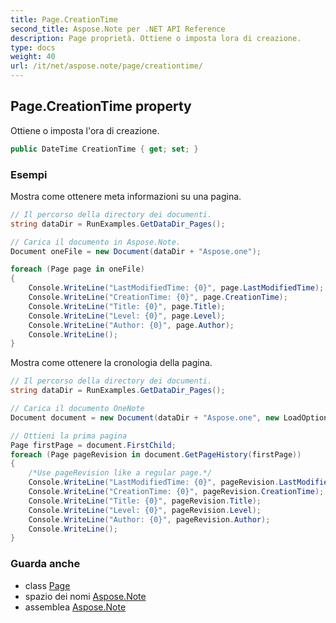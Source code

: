 ```yaml
---
title: Page.CreationTime
second_title: Aspose.Note per .NET API Reference
description: Page proprietà. Ottiene o imposta lora di creazione.
type: docs
weight: 40
url: /it/net/aspose.note/page/creationtime/
---
```

## Page.CreationTime property

Ottiene o imposta l'ora di creazione.

```csharp
public DateTime CreationTime { get; set; }
```

### Esempi

Mostra come ottenere meta informazioni su una pagina.

```csharp
// Il percorso della directory dei documenti.
string dataDir = RunExamples.GetDataDir_Pages();

// Carica il documento in Aspose.Note.
Document oneFile = new Document(dataDir + "Aspose.one");

foreach (Page page in oneFile)
{
    Console.WriteLine("LastModifiedTime: {0}", page.LastModifiedTime);
    Console.WriteLine("CreationTime: {0}", page.CreationTime);
    Console.WriteLine("Title: {0}", page.Title);
    Console.WriteLine("Level: {0}", page.Level);
    Console.WriteLine("Author: {0}", page.Author);
    Console.WriteLine();
}
```

Mostra come ottenere la cronologia della pagina.

```csharp
// Il percorso della directory dei documenti.
string dataDir = RunExamples.GetDataDir_Pages();

// Carica il documento OneNote
Document document = new Document(dataDir + "Aspose.one", new LoadOptions { LoadHistory = true });

// Ottieni la prima pagina
Page firstPage = document.FirstChild;
foreach (Page pageRevision in document.GetPageHistory(firstPage))
{
    /*Use pageRevision like a regular page.*/
    Console.WriteLine("LastModifiedTime: {0}", pageRevision.LastModifiedTime);
    Console.WriteLine("CreationTime: {0}", pageRevision.CreationTime);
    Console.WriteLine("Title: {0}", pageRevision.Title);
    Console.WriteLine("Level: {0}", pageRevision.Level);
    Console.WriteLine("Author: {0}", pageRevision.Author);
    Console.WriteLine();
}
```

### Guarda anche

* class [Page](../)
* spazio dei nomi [Aspose.Note](../../page/)
* assemblea [Aspose.Note](../../../)


